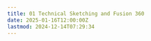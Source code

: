 ```yaml
---
title: 01 Technical Sketching and Fusion 360
date: 2025-01-16T12:00:00Z
lastmod: 2024-12-14T07:29:34
---
```

